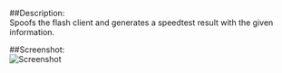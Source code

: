 ##Description:  
Spoofs the flash client and generates a speedtest result with the given information.  

##Screenshot:  
![Screenshot](http://img404.imageshack.us/img404/8152/h6w5rxt26pbwf.png)  